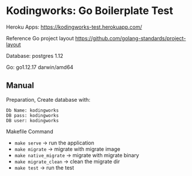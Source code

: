 # Kodingworks: Go Boilerplate Test

Heroku Apps: https://kodingworks-test.herokuapp.com/

Reference Go project layout https://github.com/golang-standards/project-layout

Database: postgres 1.12

Go: go1.12.17 darwin/amd64

## Manual

Preparation, Create database with:
```
Db Name: kodingworks
DB pass: kodingworks
DB user: kodingworks
```

Makefile Command

- `make serve` -> run the application
- `make migrate` -> migrate with migrate image
- `make native_migrate` -> migrate with migrate binary
- `make migrate_clean` -> clean the migrate dir
- `make test` -> run the test